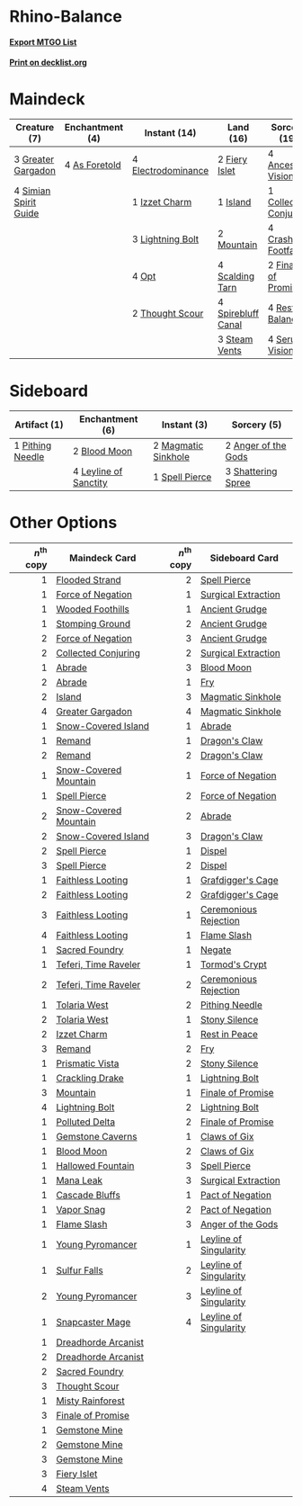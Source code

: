# Rhino-Balance

#### [Export MTGO List](../collection/Rhino-Balance/Rhino-Balance.txt)
#### [Print on decklist.org](http://decklist.org/?deckmain=4%09Ancestral%20Vision%0A4%09As%20Foretold%0A1%09Collected%20Conjuring%0A4%09Crashing%20Footfalls%0A4%09Electrodominance%0A2%09Fiery%20Islet%0A2%09Finale%20of%20Promise%0A3%09Greater%20Gargadon%0A1%09Island%0A1%09Izzet%20Charm%0A3%09Lightning%20Bolt%0A2%09Mountain%0A4%09Opt%0A4%09Restore%20Balance%0A4%09Scalding%20Tarn%0A4%09Serum%20Visions%0A4%09Simian%20Spirit%20Guide%0A4%09Spirebluff%20Canal%0A3%09Steam%20Vents%0A2%09Thought%20Scour&deckside=2%09Anger%20of%20the%20Gods%0A2%09Blood%20Moon%0A4%09Leyline%20of%20Sanctity%0A2%09Magmatic%20Sinkhole%0A1%09Pithing%20Needle%0A3%09Shattering%20Spree%0A1%09Spell%20Pierce)
# Maindeck

|                                          Creature (7)                                          |                                    Enchantment (4)                                     |                                        Instant (14)                                         |                                          Land (16)                                          |                                          Sorcery (19)                                          |
|------------------------------------------------------------------------------------------------|----------------------------------------------------------------------------------------|---------------------------------------------------------------------------------------------|---------------------------------------------------------------------------------------------|------------------------------------------------------------------------------------------------|
|3 [Greater Gargadon](http://gatherer.wizards.com/Pages/Card/Details.aspx?multiverseid=370560)   |4 [As Foretold](http://gatherer.wizards.com/Pages/Card/Details.aspx?multiverseid=426744)|4 [Electrodominance](http://gatherer.wizards.com/Pages/Card/Details.aspx?multiverseid=457243)|2 [Fiery Islet](http://gatherer.wizards.com/Pages/Card/Details.aspx?multiverseid=464187)     |4 [Ancestral Vision](http://gatherer.wizards.com/Pages/Card/Details.aspx?multiverseid=189244)   |
|4 [Simian Spirit Guide](http://gatherer.wizards.com/Pages/Card/Details.aspx?multiverseid=442137)|                                                                                        |1 [Izzet Charm](http://gatherer.wizards.com/Pages/Card/Details.aspx?multiverseid=338413)     |1 [Island](http://gatherer.wizards.com/Pages/Card/Details.aspx?multiverseid=439857)          |1 [Collected Conjuring](http://gatherer.wizards.com/Pages/Card/Details.aspx?multiverseid=464145)|
|                                                                                                |                                                                                        |3 [Lightning Bolt](http://gatherer.wizards.com/Pages/Card/Details.aspx?multiverseid=806)     |2 [Mountain](http://gatherer.wizards.com/Pages/Card/Details.aspx?multiverseid=439859)        |4 [Crashing Footfalls](http://gatherer.wizards.com/Pages/Card/Details.aspx?multiverseid=464109) |
|                                                                                                |                                                                                        |4 [Opt](http://gatherer.wizards.com/Pages/Card/Details.aspx?multiverseid=442948)             |4 [Scalding Tarn](http://gatherer.wizards.com/Pages/Card/Details.aspx?multiverseid=405107)   |2 [Finale of Promise](http://gatherer.wizards.com/Pages/Card/Details.aspx?multiverseid=461054)  |
|                                                                                                |                                                                                        |2 [Thought Scour](http://gatherer.wizards.com/Pages/Card/Details.aspx?multiverseid=380203)   |4 [Spirebluff Canal](http://gatherer.wizards.com/Pages/Card/Details.aspx?multiverseid=417822)|4 [Restore Balance](http://gatherer.wizards.com/Pages/Card/Details.aspx?multiverseid=113520)    |
|                                                                                                |                                                                                        |                                                                                             |3 [Steam Vents](http://gatherer.wizards.com/Pages/Card/Details.aspx?multiverseid=405109)     |4 [Serum Visions](http://gatherer.wizards.com/Pages/Card/Details.aspx?multiverseid=50145)       |


# Sideboard

|                                       Artifact (1)                                        |                                        Enchantment (6)                                         |                                         Instant (3)                                          |                                         Sorcery (5)                                          |
|-------------------------------------------------------------------------------------------|------------------------------------------------------------------------------------------------|----------------------------------------------------------------------------------------------|----------------------------------------------------------------------------------------------|
|1 [Pithing Needle](http://gatherer.wizards.com/Pages/Card/Details.aspx?multiverseid=129526)|2 [Blood Moon](http://gatherer.wizards.com/Pages/Card/Details.aspx?multiverseid=45386)          |2 [Magmatic Sinkhole](http://gatherer.wizards.com/Pages/Card/Details.aspx?multiverseid=464084)|2 [Anger of the Gods](http://gatherer.wizards.com/Pages/Card/Details.aspx?multiverseid=438682)|
|                                                                                           |4 [Leyline of Sanctity](http://gatherer.wizards.com/Pages/Card/Details.aspx?multiverseid=204993)|1 [Spell Pierce](http://gatherer.wizards.com/Pages/Card/Details.aspx?multiverseid=425876)     |3 [Shattering Spree](http://gatherer.wizards.com/Pages/Card/Details.aspx?multiverseid=456224) |


# Other Options

|*n*<sup>th</sup> copy|                                         Maindeck Card                                          |*n*<sup>th</sup> copy|                                         Sideboard Card                                          |
|--------------------:|------------------------------------------------------------------------------------------------|--------------------:|-------------------------------------------------------------------------------------------------|
|                    1|[Flooded Strand](http://gatherer.wizards.com/Pages/Card/Details.aspx?multiverseid=405098)       |                    2|[Spell Pierce](http://gatherer.wizards.com/Pages/Card/Details.aspx?multiverseid=425876)          |
|                    1|[Force of Negation](http://gatherer.wizards.com/Pages/Card/Details.aspx?multiverseid=464001)    |                    1|[Surgical Extraction](http://gatherer.wizards.com/Pages/Card/Details.aspx?multiverseid=397706)   |
|                    1|[Wooded Foothills](http://gatherer.wizards.com/Pages/Card/Details.aspx?multiverseid=405116)     |                    1|[Ancient Grudge](http://gatherer.wizards.com/Pages/Card/Details.aspx?multiverseid=235600)        |
|                    1|[Stomping Ground](http://gatherer.wizards.com/Pages/Card/Details.aspx?multiverseid=405110)      |                    2|[Ancient Grudge](http://gatherer.wizards.com/Pages/Card/Details.aspx?multiverseid=235600)        |
|                    2|[Force of Negation](http://gatherer.wizards.com/Pages/Card/Details.aspx?multiverseid=464001)    |                    3|[Ancient Grudge](http://gatherer.wizards.com/Pages/Card/Details.aspx?multiverseid=235600)        |
|                    2|[Collected Conjuring](http://gatherer.wizards.com/Pages/Card/Details.aspx?multiverseid=464145)  |                    2|[Surgical Extraction](http://gatherer.wizards.com/Pages/Card/Details.aspx?multiverseid=397706)   |
|                    1|[Abrade](http://gatherer.wizards.com/Pages/Card/Details.aspx?multiverseid=430772)               |                    3|[Blood Moon](http://gatherer.wizards.com/Pages/Card/Details.aspx?multiverseid=45386)             |
|                    2|[Abrade](http://gatherer.wizards.com/Pages/Card/Details.aspx?multiverseid=430772)               |                    1|[Fry](http://gatherer.wizards.com/Pages/Card/Details.aspx?multiverseid=466894)                   |
|                    2|[Island](http://gatherer.wizards.com/Pages/Card/Details.aspx?multiverseid=439857)               |                    3|[Magmatic Sinkhole](http://gatherer.wizards.com/Pages/Card/Details.aspx?multiverseid=464084)     |
|                    4|[Greater Gargadon](http://gatherer.wizards.com/Pages/Card/Details.aspx?multiverseid=370560)     |                    4|[Magmatic Sinkhole](http://gatherer.wizards.com/Pages/Card/Details.aspx?multiverseid=464084)     |
|                    1|[Snow-Covered Island](http://gatherer.wizards.com/Pages/Card/Details.aspx?multiverseid=121130)  |                    1|[Abrade](http://gatherer.wizards.com/Pages/Card/Details.aspx?multiverseid=430772)                |
|                    1|[Remand](http://gatherer.wizards.com/Pages/Card/Details.aspx?multiverseid=380255)               |                    1|[Dragon's Claw](http://gatherer.wizards.com/Pages/Card/Details.aspx?multiverseid=129527)         |
|                    2|[Remand](http://gatherer.wizards.com/Pages/Card/Details.aspx?multiverseid=380255)               |                    2|[Dragon's Claw](http://gatherer.wizards.com/Pages/Card/Details.aspx?multiverseid=129527)         |
|                    1|[Snow-Covered Mountain](http://gatherer.wizards.com/Pages/Card/Details.aspx?multiverseid=121233)|                    1|[Force of Negation](http://gatherer.wizards.com/Pages/Card/Details.aspx?multiverseid=464001)     |
|                    1|[Spell Pierce](http://gatherer.wizards.com/Pages/Card/Details.aspx?multiverseid=425876)         |                    2|[Force of Negation](http://gatherer.wizards.com/Pages/Card/Details.aspx?multiverseid=464001)     |
|                    2|[Snow-Covered Mountain](http://gatherer.wizards.com/Pages/Card/Details.aspx?multiverseid=121233)|                    2|[Abrade](http://gatherer.wizards.com/Pages/Card/Details.aspx?multiverseid=430772)                |
|                    2|[Snow-Covered Island](http://gatherer.wizards.com/Pages/Card/Details.aspx?multiverseid=121130)  |                    3|[Dragon's Claw](http://gatherer.wizards.com/Pages/Card/Details.aspx?multiverseid=129527)         |
|                    2|[Spell Pierce](http://gatherer.wizards.com/Pages/Card/Details.aspx?multiverseid=425876)         |                    1|[Dispel](http://gatherer.wizards.com/Pages/Card/Details.aspx?multiverseid=401858)                |
|                    3|[Spell Pierce](http://gatherer.wizards.com/Pages/Card/Details.aspx?multiverseid=425876)         |                    2|[Dispel](http://gatherer.wizards.com/Pages/Card/Details.aspx?multiverseid=401858)                |
|                    1|[Faithless Looting](http://gatherer.wizards.com/Pages/Card/Details.aspx?multiverseid=389512)    |                    1|[Grafdigger's Cage](http://gatherer.wizards.com/Pages/Card/Details.aspx?multiverseid=278452)     |
|                    2|[Faithless Looting](http://gatherer.wizards.com/Pages/Card/Details.aspx?multiverseid=389512)    |                    2|[Grafdigger's Cage](http://gatherer.wizards.com/Pages/Card/Details.aspx?multiverseid=278452)     |
|                    3|[Faithless Looting](http://gatherer.wizards.com/Pages/Card/Details.aspx?multiverseid=389512)    |                    1|[Ceremonious Rejection](http://gatherer.wizards.com/Pages/Card/Details.aspx?multiverseid=417613) |
|                    4|[Faithless Looting](http://gatherer.wizards.com/Pages/Card/Details.aspx?multiverseid=389512)    |                    1|[Flame Slash](http://gatherer.wizards.com/Pages/Card/Details.aspx?multiverseid=416914)           |
|                    1|[Sacred Foundry](http://gatherer.wizards.com/Pages/Card/Details.aspx?multiverseid=405106)       |                    1|[Negate](http://gatherer.wizards.com/Pages/Card/Details.aspx?multiverseid=423707)                |
|                    1|[Teferi, Time Raveler](http://gatherer.wizards.com/Pages/Card/Details.aspx?multiverseid=461148) |                    1|[Tormod's Crypt](http://gatherer.wizards.com/Pages/Card/Details.aspx?multiverseid=389723)        |
|                    2|[Teferi, Time Raveler](http://gatherer.wizards.com/Pages/Card/Details.aspx?multiverseid=461148) |                    2|[Ceremonious Rejection](http://gatherer.wizards.com/Pages/Card/Details.aspx?multiverseid=417613) |
|                    1|[Tolaria West](http://gatherer.wizards.com/Pages/Card/Details.aspx?multiverseid=136047)         |                    2|[Pithing Needle](http://gatherer.wizards.com/Pages/Card/Details.aspx?multiverseid=129526)        |
|                    2|[Tolaria West](http://gatherer.wizards.com/Pages/Card/Details.aspx?multiverseid=136047)         |                    1|[Stony Silence](http://gatherer.wizards.com/Pages/Card/Details.aspx?multiverseid=247425)         |
|                    2|[Izzet Charm](http://gatherer.wizards.com/Pages/Card/Details.aspx?multiverseid=338413)          |                    1|[Rest in Peace](http://gatherer.wizards.com/Pages/Card/Details.aspx?multiverseid=442021)         |
|                    3|[Remand](http://gatherer.wizards.com/Pages/Card/Details.aspx?multiverseid=380255)               |                    2|[Fry](http://gatherer.wizards.com/Pages/Card/Details.aspx?multiverseid=466894)                   |
|                    1|[Prismatic Vista](http://gatherer.wizards.com/Pages/Card/Details.aspx?multiverseid=464193)      |                    2|[Stony Silence](http://gatherer.wizards.com/Pages/Card/Details.aspx?multiverseid=247425)         |
|                    1|[Crackling Drake](http://gatherer.wizards.com/Pages/Card/Details.aspx?multiverseid=452913)      |                    1|[Lightning Bolt](http://gatherer.wizards.com/Pages/Card/Details.aspx?multiverseid=806)           |
|                    3|[Mountain](http://gatherer.wizards.com/Pages/Card/Details.aspx?multiverseid=439859)             |                    1|[Finale of Promise](http://gatherer.wizards.com/Pages/Card/Details.aspx?multiverseid=461054)     |
|                    4|[Lightning Bolt](http://gatherer.wizards.com/Pages/Card/Details.aspx?multiverseid=806)          |                    2|[Lightning Bolt](http://gatherer.wizards.com/Pages/Card/Details.aspx?multiverseid=806)           |
|                    1|[Polluted Delta](http://gatherer.wizards.com/Pages/Card/Details.aspx?multiverseid=405104)       |                    2|[Finale of Promise](http://gatherer.wizards.com/Pages/Card/Details.aspx?multiverseid=461054)     |
|                    1|[Gemstone Caverns](http://gatherer.wizards.com/Pages/Card/Details.aspx?multiverseid=122094)     |                    1|[Claws of Gix](http://gatherer.wizards.com/Pages/Card/Details.aspx?multiverseid=109690)          |
|                    1|[Blood Moon](http://gatherer.wizards.com/Pages/Card/Details.aspx?multiverseid=45386)            |                    2|[Claws of Gix](http://gatherer.wizards.com/Pages/Card/Details.aspx?multiverseid=109690)          |
|                    1|[Hallowed Fountain](http://gatherer.wizards.com/Pages/Card/Details.aspx?multiverseid=97071)     |                    3|[Spell Pierce](http://gatherer.wizards.com/Pages/Card/Details.aspx?multiverseid=425876)          |
|                    1|[Mana Leak](http://gatherer.wizards.com/Pages/Card/Details.aspx?multiverseid=45242)             |                    3|[Surgical Extraction](http://gatherer.wizards.com/Pages/Card/Details.aspx?multiverseid=397706)   |
|                    1|[Cascade Bluffs](http://gatherer.wizards.com/Pages/Card/Details.aspx?multiverseid=442226)       |                    1|[Pact of Negation](http://gatherer.wizards.com/Pages/Card/Details.aspx?multiverseid=442057)      |
|                    1|[Vapor Snag](http://gatherer.wizards.com/Pages/Card/Details.aspx?multiverseid=249373)           |                    2|[Pact of Negation](http://gatherer.wizards.com/Pages/Card/Details.aspx?multiverseid=442057)      |
|                    1|[Flame Slash](http://gatherer.wizards.com/Pages/Card/Details.aspx?multiverseid=416914)          |                    3|[Anger of the Gods](http://gatherer.wizards.com/Pages/Card/Details.aspx?multiverseid=438682)     |
|                    1|[Young Pyromancer](http://gatherer.wizards.com/Pages/Card/Details.aspx?multiverseid=426592)     |                    1|[Leyline of Singularity](http://gatherer.wizards.com/Pages/Card/Details.aspx?multiverseid=107697)|
|                    1|[Sulfur Falls](http://gatherer.wizards.com/Pages/Card/Details.aspx?multiverseid=443135)         |                    2|[Leyline of Singularity](http://gatherer.wizards.com/Pages/Card/Details.aspx?multiverseid=107697)|
|                    2|[Young Pyromancer](http://gatherer.wizards.com/Pages/Card/Details.aspx?multiverseid=426592)     |                    3|[Leyline of Singularity](http://gatherer.wizards.com/Pages/Card/Details.aspx?multiverseid=107697)|
|                    1|[Snapcaster Mage](http://gatherer.wizards.com/Pages/Card/Details.aspx?multiverseid=227676)      |                    4|[Leyline of Singularity](http://gatherer.wizards.com/Pages/Card/Details.aspx?multiverseid=107697)|
|                    1|[Dreadhorde Arcanist](http://gatherer.wizards.com/Pages/Card/Details.aspx?multiverseid=461052)  |                     |                                                                                                 |
|                    2|[Dreadhorde Arcanist](http://gatherer.wizards.com/Pages/Card/Details.aspx?multiverseid=461052)  |                     |                                                                                                 |
|                    2|[Sacred Foundry](http://gatherer.wizards.com/Pages/Card/Details.aspx?multiverseid=405106)       |                     |                                                                                                 |
|                    3|[Thought Scour](http://gatherer.wizards.com/Pages/Card/Details.aspx?multiverseid=380203)        |                     |                                                                                                 |
|                    1|[Misty Rainforest](http://gatherer.wizards.com/Pages/Card/Details.aspx?multiverseid=405102)     |                     |                                                                                                 |
|                    3|[Finale of Promise](http://gatherer.wizards.com/Pages/Card/Details.aspx?multiverseid=461054)    |                     |                                                                                                 |
|                    1|[Gemstone Mine](http://gatherer.wizards.com/Pages/Card/Details.aspx?multiverseid=109761)        |                     |                                                                                                 |
|                    2|[Gemstone Mine](http://gatherer.wizards.com/Pages/Card/Details.aspx?multiverseid=109761)        |                     |                                                                                                 |
|                    3|[Gemstone Mine](http://gatherer.wizards.com/Pages/Card/Details.aspx?multiverseid=109761)        |                     |                                                                                                 |
|                    3|[Fiery Islet](http://gatherer.wizards.com/Pages/Card/Details.aspx?multiverseid=464187)          |                     |                                                                                                 |
|                    4|[Steam Vents](http://gatherer.wizards.com/Pages/Card/Details.aspx?multiverseid=405109)          |                     |                                                                                                 |

